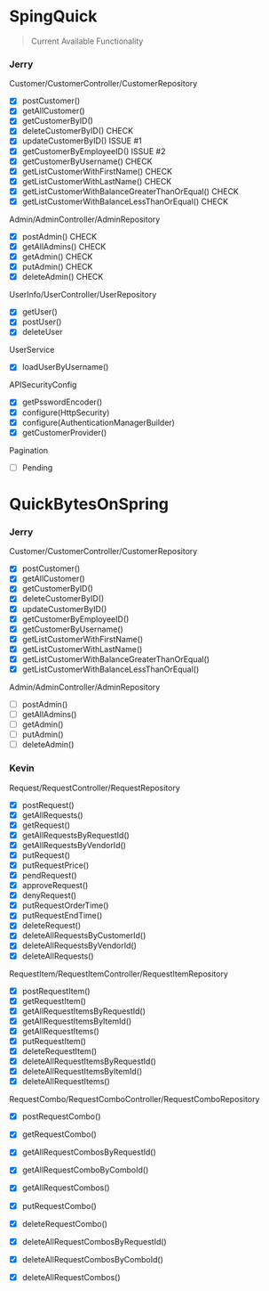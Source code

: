 # SpingQuick

> Current Available Functionality
### Jerry
Customer/CustomerController/CustomerRepository
- [x] postCustomer()
- [x] getAllCustomer()
- [x] getCustomerByID()
- [x] deleteCustomerByID() CHECK
- [x] updateCustomerByID() ISSUE #1
- [x] getCustomerByEmployeeID() ISSUE #2
- [x] getCustomerByUsername() CHECK
- [x] getListCustomerWithFirstName() CHECK
- [x] getListCustomerWithLastName() CHECK
- [x] getListCustomerWithBalanceGreaterThanOrEqual() CHECK
- [x] getListCustomerWithBalanceLessThanOrEqual() CHECK

Admin/AdminController/AdminRepository
- [x] postAdmin()  CHECK
- [x] getAllAdmins() CHECK
- [x] getAdmin() CHECK
- [x] putAdmin() CHECK
- [x] deleteAdmin() CHECK

UserInfo/UserController/UserRepository
- [x] getUser()
- [x] postUser()
- [x] deleteUser

UserService
- [x] loadUserByUsername()

APISecurityConfig
- [x] getPsswordEncoder()
- [x] configure(HttpSecurity)
- [x] configure(AuthenticationManagerBuilder)
- [x] getCustomerProvider()

Pagination
- [ ] Pending

# QuickBytesOnSpring
### Jerry
Customer/CustomerController/CustomerRepository
- [x] postCustomer()
- [x] getAllCustomer()
- [x] getCustomerByID()
- [x] deleteCustomerByID()
- [x] updateCustomerByID()
- [x] getCustomerByEmployeeID()
- [x] getCustomerByUsername()
- [x] getListCustomerWithFirstName()
- [x] getListCustomerWithLastName()
- [x] getListCustomerWithBalanceGreaterThanOrEqual()
- [x] getListCustomerWithBalanceLessThanOrEqual()

Admin/AdminController/AdminRepository
- [ ] postAdmin()
- [ ] getAllAdmins()
- [ ] getAdmin()
- [ ] putAdmin()
- [ ] deleteAdmin()

### Kevin
Request/RequestController/RequestRepository
- [x] postRequest()
- [x] getAllRequests()
- [x] getRequest()
- [x] getAllRequestsByRequestId()
- [x] getAllRequestsByVendorId()
- [x] putRequest()
- [x] putRequestPrice()
- [x] pendRequest()
- [x] approveRequest()
- [x] denyRequest()
- [x] putRequestOrderTime()
- [x] putRequestEndTime()
- [x] deleteRequest()
- [x] deleteAllRequestsByCustomerId()
- [x] deleteAllRequestsByVendorId()
- [x] deleteAllRequests()

RequestItem/RequestItemController/RequestItemRepository
- [x] postRequestItem()
- [x] getRequestItem()
- [x] getAllRequestItemsByRequestId()
- [x] getAllRequestItemsByItemId()
- [x] getAllRequestItems()
- [x] putRequestItem()
- [x] deleteRequestItem()
- [x] deleteAllRequestItemsByRequestId()
- [x] deleteAllRequestItemsByItemId()
- [x] deleteAllRequestItems()

RequestCombo/RequestComboController/RequestComboRepository
- [x] postRequestCombo()
- [x] getRequestCombo()
- [x] getAllRequestCombosByRequestId()
- [x] getAllRequestComboByComboId()
- [x] getAllRequestCombos()
- [x] putRequestCombo()
- [x] deleteRequestCombo()
- [x] deleteAllRequestCombosByRequestId()
- [x] deleteAllRequestCombosByComboId()
- [x] deleteAllRequestCombos()

